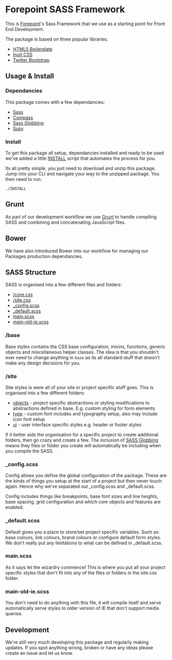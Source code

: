 # Forepoint SASS Framework

This is [Forepoint](http://www.forepoint.co.uk)'s Sass Framework that we use as a starting point for Front End Development.

The package is based on three popular libraries:

* [HTML5 Boilerplate](https://github.com/h5bp/html5-boilerplate)
* [Inuit CSS](https://github.com/csswizardry/inuit.css)
* [Twitter Bootstrap](http://twitter.github.com/bootstrap/)

## Usage & Install

### Dependancies

This package comes with a few dependancies:

* [Sass](http://sass-lang.com/)
* [Compass](http://compass-style.org/)
* [Sass Globbing](https://github.com/chriseppstein/sass-globbing)
* [Susy](http://susy.oddbird.net/)

### Install

To get this package all setup, dependancies installed and ready to be used we've added a little [INSTALL](https://github.com/forepoint/Forepoint-SASS-Framework/blob/master/INSTALL) script that automates the process for you.

Its all pretty simple, you just need to download and unzip this package. Jump into your CLI and navigate your way to the unzipped package. You then need to run:

	./INSTALL

## Grunt

As part of our development workflow we use [Grunt](http://gruntjs.com/) to handle compiling SASS and combining and concatenating JavaScript files.

## Bower

We have also introduced Bower into our workflow for managing our Packages production dependancies.

## SASS Structure

SASS is organised into a few different files and folders:

* [/core.css](https://github.com/forepoint/Forepoint-SASS-Framework/tree/master/assets/sass/core.css)
* [/site.css](https://github.com/forepoint/Forepoint-SASS-Framework/tree/master/assets/sass/site.css)
* [_config.scss](https://github.com/forepoint/Forepoint-SASS-Framework/blob/master/assets/sass/_config.scss)
* [_default.scss](https://github.com/forepoint/Forepoint-SASS-Framework/blob/master/assets/sass/_defaults.scss)
* [main.scss](https://github.com/forepoint/Forepoint-SASS-Framework/blob/master/assets/sass/main.scss)
* [main-old-ie.scss](https://github.com/forepoint/Forepoint-SASS-Framework/blob/master/assets/sass/main-old-ie.scss)

### /base

Base styles contains the CSS base configuration, mixins, functions, generic objects and miscellaneous helper classes. The idea is that you shouldn't ever need to change anything in `base` as its all standard stuff that doesn't make any design decisions for you.

### /site

Site styles is were all of your site or project specific stuff goes. This is organised into a few different folders:

* [objects](https://github.com/forepoint/Forepoint-SASS-Framework/tree/master/assets/sass/site.css/base) - project specific abstractions or styling modifications to abstractions defined in base. E.g. custom styling for form elements
* [type](https://github.com/forepoint/Forepoint-SASS-Framework/tree/master/assets/sass/site.css/objects) - custom font includes and typography setup, also may include icon font setup
* [ui](https://github.com/forepoint/Forepoint-SASS-Framework/tree/master/assets/sass/site.css/ui) - user interface specific styles e.g. header or footer styles

If it better aids the organisation for a specific project to create additional folders, then go crazy and create a few. The inclusion of [SASS Globbing](https://github.com/chriseppstein/sass-globbing) means they files or folder you create will automatically be including when you compile the SASS.

### _config.scss

Config allows you define the global configuration of the package. These are the kinds of things you setup at the start of a project but then never touch again. Hence why we've separated out _config.scss and _default.scss.

Config includes things like breakpoints, base font sizes and line heights, base spacing, grid configuration and which core objects and features are enabled.

### _default.scss

Default gives you a place to store/set project specific variables. Such as: base colours, link colours, brand colours or configure default form styles. We don't really put any limitations to what can be defined in _default.scss.

### main.scss

As it says let the wizardry commence! This is where you put all your project specific styles that don't fit into any of the files or folders in the site.css folder.

### main-old-ie.scss

You don't need to do anything with this file, it will compile itself and serve automatically serve styles to older version of IE that don't support media queries.

## Development

We're still very much developing this package and regularly making updates. If you spot anything wrong, broken or have any ideas please create an issue and let us know.